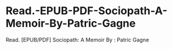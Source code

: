 # Read.-EPUB-PDF-Sociopath-A-Memoir-By-Patric-Gagne
Read. [EPUB/PDF] Sociopath: A Memoir By : Patric Gagne
